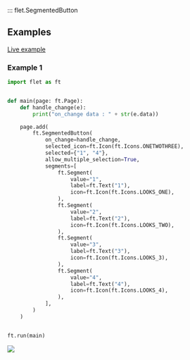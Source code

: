 ::: flet.SegmentedButton

## Examples

[Live example](https://flet-controls-gallery.fly.dev/buttons/segmentedbutton)

### Example 1

```python
import flet as ft


def main(page: ft.Page):
    def handle_change(e):
        print("on_change data : " + str(e.data))

    page.add(
        ft.SegmentedButton(
            on_change=handle_change,
            selected_icon=ft.Icon(ft.Icons.ONETWOTHREE),
            selected={"1", "4"},
            allow_multiple_selection=True,
            segments=[
                ft.Segment(
                    value="1",
                    label=ft.Text("1"),
                    icon=ft.Icon(ft.Icons.LOOKS_ONE),
                ),
                ft.Segment(
                    value="2",
                    label=ft.Text("2"),
                    icon=ft.Icon(ft.Icons.LOOKS_TWO),
                ),
                ft.Segment(
                    value="3",
                    label=ft.Text("3"),
                    icon=ft.Icon(ft.Icons.LOOKS_3),
                ),
                ft.Segment(
                    value="4",
                    label=ft.Text("4"),
                    icon=ft.Icon(ft.Icons.LOOKS_4),
                ),
            ],
        )
    )


ft.run(main)
```


<img src="/img/docs/controls/segmented-button/segmented-button.png" className="screenshot-40" />



